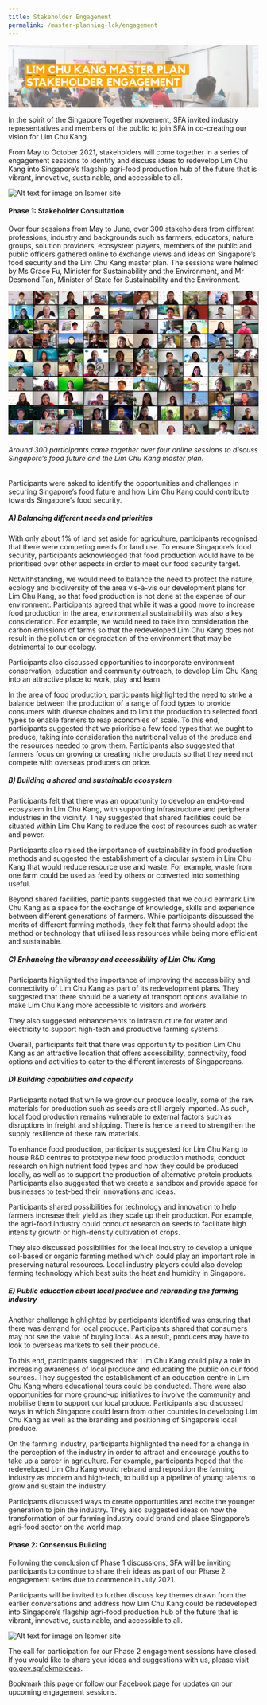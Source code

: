 ```yaml
---
title: Stakeholder Engagement
permalink: /master-planning-lck/engagement
---
```

![Alt text for image on Isomer site](/images/Stakeholder%20Engagement.png)

In the spirit of the Singapore Together movement, SFA invited industry representatives and members of the public to join SFA in co-creating our vision for Lim Chu Kang.

From May to October 2021, stakeholders will come together in a series of engagement sessions to identify and discuss ideas to redevelop Lim Chu Kang into Singapore’s flagship agri-food production hub of the future that is vibrant, innovative, sustainable, and accessible to all.

![Alt text for image on Isomer site](/images/Stakeholderengagement.png)

#### **Phase 1: Stakeholder Consultation**

Over four sessions from May to June, over 300 stakeholders from different professions, industry and backgrounds such as farmers, educators, nature groups, solution providers, ecosystem players, members of the public and public officers gathered online to exchange views and ideas on Singapore’s food security and the Lim Chu Kang master plan. The sessions were helmed by Ms Grace Fu, Minister for Sustainability and the Environment, and Mr Desmond Tan, Minister of State for Sustainability and the Environment.
 
 ![Alt text for image on Isomer site](/images/phase%201.png)
###### Around 300 participants came together over four online sessions to discuss Singapore’s food future and the Lim Chu Kang master plan.  
 
 Participants were asked to identify the opportunities and challenges in securing Singapore’s food future and how Lim Chu Kang could contribute towards Singapore’s food security.  
 
##### A) Balancing different needs and priorities

With only about 1% of land set aside for agriculture, participants recognised that there were competing needs for land use. To ensure Singapore’s food security, participants acknowledged that food production would have to be prioritised over other aspects in order to meet our food security target. 

Notwithstanding, we would need to balance the need to protect the nature, ecology and biodiversity of the area vis-à-vis our development plans for Lim Chu Kang, so that food production is not done at the expense of our environment. Participants agreed that while it was a good move to increase food production in the area, environmental sustainability was also a key consideration. For example, we would need to take into consideration the carbon emissions of farms so that the redeveloped Lim Chu Kang does not result in the pollution or degradation of the environment that may be detrimental to our ecology.

Participants also discussed opportunities to incorporate environment conservation, education and community outreach, to develop Lim Chu Kang into an attractive place to work, play and learn.

In the area of food production, participants highlighted the need to strike a balance between the production of a range of food types to provide consumers with diverse choices and to limit the production to selected food types to enable farmers to reap economies of scale. To this end, participants suggested that we prioritise a few food types that we ought to produce, taking into consideration the nutritional value of the produce and the resources needed to grow them. Participants also suggested that farmers focus on growing or creating niche products so that they need not compete with overseas producers on price. 

##### B) Building a shared and sustainable ecosystem 

Participants felt that there was an opportunity to develop an end-to-end ecosystem in Lim Chu Kang, with supporting infrastructure and peripheral industries in the vicinity. They suggested that shared facilities could be situated within Lim Chu Kang to reduce the cost of resources such as water and power. 

Participants also raised the importance of sustainability in food production methods and suggested the establishment of a circular system in Lim Chu Kang that would reduce resource use and waste. For example, waste from one farm could be used as feed by others or converted into something useful. 

Beyond shared facilities, participants suggested that we could earmark Lim Chu Kang as a space for the exchange of knowledge, skills and experience between different generations of farmers. While participants discussed the merits of different farming methods, they felt that farms should adopt the method or technology that utilised less resources while being more efficient and sustainable.

##### C) Enhancing the vibrancy and accessibility of Lim Chu Kang

Participants highlighted the importance of improving the accessibility and connectivity of Lim Chu Kang as part of its redevelopment plans. They suggested that there should be a variety of transport options available to make Lim Chu Kang more accessible to visitors and workers. 

They also suggested enhancements to infrastructure for water and electricity to support high-tech and productive farming systems. 

Overall, participants felt that there was opportunity to position Lim Chu Kang as an attractive location that offers accessibility, connectivity, food options and activities to cater to the different interests of Singaporeans.

##### D) Building capabilities and capacity 

Participants noted that while we grow our produce locally, some of the raw materials for production such as seeds are still largely imported. As such, local food production remains vulnerable to external factors such as disruptions in freight and shipping. There is hence a need to strengthen the supply resilience of these raw materials.

To enhance food production, participants suggested for Lim Chu Kang to house R&D centres to prototype new food production methods, conduct research on high nutrient food types and how they could be produced locally, as well as to support the production of alternative protein products. Participants also suggested that we create a sandbox and provide space for businesses to test-bed their innovations and ideas.

Participants shared possibilities for technology and innovation to help farmers increase their yield as they scale up their production. For example, the agri-food industry could conduct research on seeds to facilitate high intensity growth or high-density cultivation of crops. 

They also discussed possibilities for the local industry to develop a unique soil-based or organic farming method which could play an important role in preserving natural resources. Local industry players could also develop farming technology which best suits the heat and humidity in Singapore. 

##### E) Public education about local produce and rebranding the farming industry

Another challenge highlighted by participants identified was ensuring that there was demand for local produce. Participants shared that consumers may not see the value of buying local. As a result, producers may have to look to overseas markets to sell their produce. 

To this end, participants suggested that Lim Chu Kang could play a role in increasing awareness of local produce and educating the public on our food sources. They suggested the establishment of an education centre in Lim Chu Kang where educational tours could be conducted. There were also opportunities for more ground-up initiatives to involve the community and mobilise them to support our local produce. Participants also discussed ways in which Singapore could learn from other countries in developing Lim Chu Kang as well as the branding and positioning of Singapore’s local produce. 

On the farming industry, participants highlighted the need for a change in the perception of the industry in order to attract and encourage youths to take up a career in agriculture. For example, participants hoped that the redeveloped Lim Chu Kang would rebrand and reposition the farming industry as modern and high-tech, to build up a pipeline of young talents to grow and sustain the industry. 

Participants discussed ways to create opportunities and excite the younger generation to join the industry. They also suggested ideas on how the transformation of our farming industry could brand and place Singapore’s agri-food sector on the world map. 

#### Phase 2: Consensus Building 

Following the conclusion of Phase 1 discussions, SFA will be inviting participants to continue to share their ideas as part of our Phase 2 engagement series due to commence in July 2021. 

Participants will be invited to further discuss key themes drawn from the earlier conversations and address how Lim Chu Kang could be redeveloped into Singapore’s flagship agri-food production hub of the future that is vibrant, innovative, sustainable, and accessible to all.

![Alt text for image on Isomer site](/images/phase%202%20themes-01.png)

The call for participation for our Phase 2 engagement sessions have closed. If you would like to share your ideas and suggestions with us, please visit [go.gov.sg/lckmpideas](go.gov.sg/lckmpideas).

Bookmark this page or follow our [Facebook page](www.facebook.com/sgfoodagency) for updates on our upcoming engagement sessions. 
